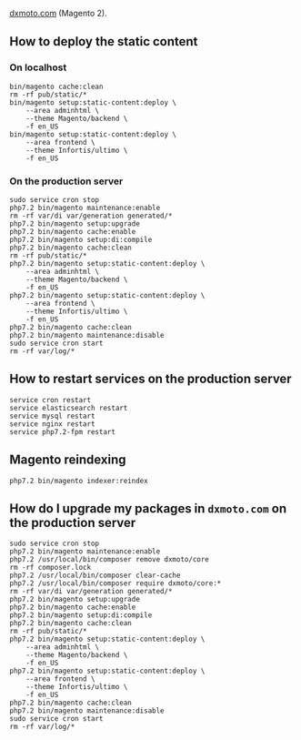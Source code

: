 [dxmoto.com](https://www.dxmoto.com) (Magento 2).

## How to deploy the static content
### On localhost
```posh
bin/magento cache:clean
rm -rf pub/static/*
bin/magento setup:static-content:deploy \
	--area adminhtml \
	--theme Magento/backend \
	-f en_US
bin/magento setup:static-content:deploy \
	--area frontend \
	--theme Infortis/ultimo \
	-f en_US
```
### On the production server
```
sudo service cron stop           
php7.2 bin/magento maintenance:enable      
rm -rf var/di var/generation generated/*
php7.2 bin/magento setup:upgrade
php7.2 bin/magento cache:enable
php7.2 bin/magento setup:di:compile
php7.2 bin/magento cache:clean
rm -rf pub/static/*
php7.2 bin/magento setup:static-content:deploy \
	--area adminhtml \
	--theme Magento/backend \
	-f en_US
php7.2 bin/magento setup:static-content:deploy \
	--area frontend \
	--theme Infortis/ultimo \
	-f en_US
php7.2 bin/magento cache:clean
php7.2 bin/magento maintenance:disable
sudo service cron start
rm -rf var/log/*
```

## How to restart services on the production server
```
service cron restart
service elasticsearch restart
service mysql restart
service nginx restart
service php7.2-fpm restart
``` 

## Magento reindexing
```
php7.2 bin/magento indexer:reindex
```

## How do I upgrade my packages in `dxmoto.com` on the production server
```                 
sudo service cron stop           
php7.2 bin/magento maintenance:enable      
php7.2 /usr/local/bin/composer remove dxmoto/core
rm -rf composer.lock
php7.2 /usr/local/bin/composer clear-cache
php7.2 /usr/local/bin/composer require dxmoto/core:*
rm -rf var/di var/generation generated/*
php7.2 bin/magento setup:upgrade
php7.2 bin/magento cache:enable
php7.2 bin/magento setup:di:compile
php7.2 bin/magento cache:clean
rm -rf pub/static/*
php7.2 bin/magento setup:static-content:deploy \
	--area adminhtml \
	--theme Magento/backend \
	-f en_US
php7.2 bin/magento setup:static-content:deploy \
	--area frontend \
	--theme Infortis/ultimo \
	-f en_US
php7.2 bin/magento cache:clean
php7.2 bin/magento maintenance:disable
sudo service cron start
rm -rf var/log/*
```